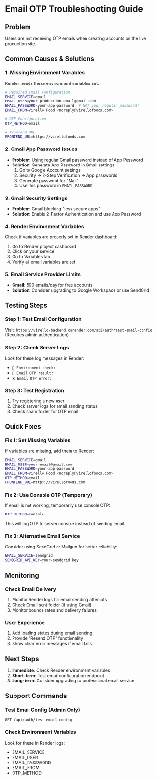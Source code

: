 # Email OTP Troubleshooting Guide

## Problem
Users are not receiving OTP emails when creating accounts on the live production site.

## Common Causes & Solutions

### 1. Missing Environment Variables
Render needs these environment variables set:

```bash
# Required Email Configuration
EMAIL_SERVICE=gmail
EMAIL_USER=your-production-email@gmail.com
EMAIL_PASSWORD=your-app-password  # NOT your regular password!
EMAIL_FROM=Virello Food <noreply@virellofoods.com>

# OTP Configuration
OTP_METHOD=email

# Frontend URL
FRONTEND_URL=https://virellofoods.com
```

### 2. Gmail App Password Issues
- **Problem**: Using regular Gmail password instead of App Password
- **Solution**: Generate App Password in Gmail settings
  1. Go to Google Account settings
  2. Security → 2-Step Verification → App passwords
  3. Generate password for "Mail"
  4. Use this password in `EMAIL_PASSWORD`

### 3. Gmail Security Settings
- **Problem**: Gmail blocking "less secure apps"
- **Solution**: Enable 2-Factor Authentication and use App Password

### 4. Render Environment Variables
Check if variables are properly set in Render dashboard:
1. Go to Render project dashboard
2. Click on your service
3. Go to Variables tab
4. Verify all email variables are set

### 5. Email Service Provider Limits
- **Gmail**: 500 emails/day for free accounts
- **Solution**: Consider upgrading to Google Workspace or use SendGrid

## Testing Steps

### Step 1: Test Email Configuration
Visit: `https://virello-backend.onrender.com/api/auth/test-email-config`
(Requires admin authentication)

### Step 2: Check Server Logs
Look for these log messages in Render:
- `📧 Environment check:`
- `📧 Email OTP result:`
- `❌ Email OTP error:`

### Step 3: Test Registration
1. Try registering a new user
2. Check server logs for email sending status
3. Check spam folder for OTP email

## Quick Fixes

### Fix 1: Set Missing Variables
If variables are missing, add them to Render:
```bash
EMAIL_SERVICE=gmail
EMAIL_USER=your-email@gmail.com
EMAIL_PASSWORD=your-app-password
EMAIL_FROM=Virello Food <noreply@virellofoods.com>
OTP_METHOD=email
FRONTEND_URL=https://virellofoods.com
```

### Fix 2: Use Console OTP (Temporary)
If email is not working, temporarily use console OTP:
```bash
OTP_METHOD=console
```
This will log OTP to server console instead of sending email.

### Fix 3: Alternative Email Service
Consider using SendGrid or Mailgun for better reliability:
```bash
EMAIL_SERVICE=sendgrid
SENDGRID_API_KEY=your-sendgrid-key
```

## Monitoring

### Check Email Delivery
1. Monitor Render logs for email sending attempts
2. Check Gmail sent folder (if using Gmail)
3. Monitor bounce rates and delivery failures

### User Experience
1. Add loading states during email sending
2. Provide "Resend OTP" functionality
3. Show clear error messages if email fails

## Next Steps

1. **Immediate**: Check Render environment variables
2. **Short-term**: Test email configuration endpoint
3. **Long-term**: Consider upgrading to professional email service

## Support Commands

### Test Email Config (Admin Only)
```bash
GET /api/auth/test-email-config
```

### Check Environment Variables
Look for these in Render logs:
- EMAIL_SERVICE
- EMAIL_USER
- EMAIL_PASSWORD
- EMAIL_FROM
- OTP_METHOD
